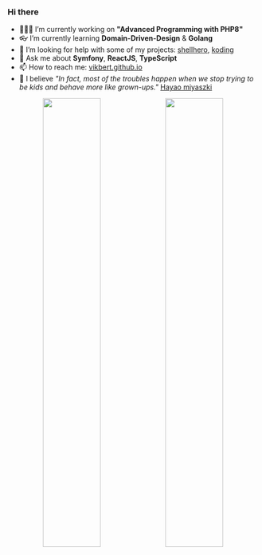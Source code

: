 ### Hi there

- 👨🏻‍💻 I’m currently working on **"Advanced Programming with PHP8"**
- 👓 I’m currently learning **Domain-Driven-Design** & **Golang**
- 🤔 I’m looking for help with some of my projects: [shellhero](https://github.com/vikbert/shellhero), [koding](https://github.com/vikbert/koding)
- 💬 Ask me about **Symfony**, **ReactJS**, **TypeScript**
- 📫 How to reach me: [vikbert.github.io](https://vikbert.github.io/)
- 🥸 I believe _"In fact, most of the troubles happen when we stop trying to be kids and behave more like grown-ups."_ [Hayao miyaszki](https://de.wikipedia.org/wiki/Hayao_Miyazaki)

<p align="center">
  <img width="48%" src="https://github-readme-stats.vercel.app/api?username=vikbert&show_icons=true&theme=gruvbox" />
  <img width="48%" src="https://github-readme-streak-stats.herokuapp.com/?user=vikbert&theme=gruvbox" />
</p>
